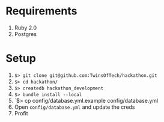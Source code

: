 # Requirements

1. Ruby 2.0
1. Postgres

# Setup

1. `$> git clone git@github.com:TwinsOfTech/hackathon.git`
1. `$> cd hackathon/`
1. `$> createdb hackathon_development`
1. `$> bundle install --local`
1. `$> cp config/database.yml.example config/database.yml
1. Open `config/database.yml` and update the creds 
1. Profit
